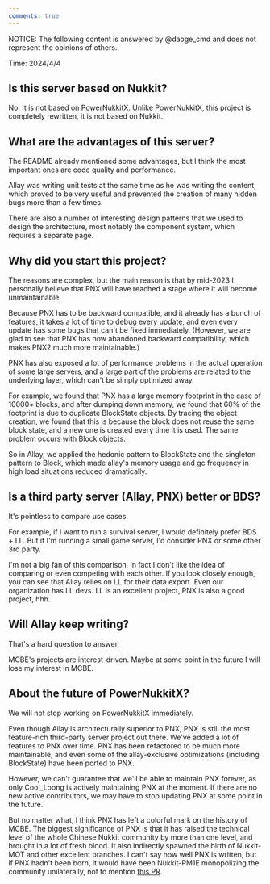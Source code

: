 ```yaml
---
comments: true
---
```


NOTICE: The following content is answered by @daoge_cmd and does not represent the opinions of others.

Time: 2024/4/4

## Is this server based on Nukkit?

No. It is not based on PowerNukkitX. Unlike PowerNukkitX, this project is completely rewritten, it is not based on Nukkit.

## What are the advantages of this server?

The README already mentioned some advantages, but I think the most important ones are code quality and performance.

Allay was writing unit tests at the same time as he was writing the content, which proved to be very useful and prevented the creation of many hidden bugs more than a few times.

There are also a number of interesting design patterns that we used to design the architecture, most notably the component system, which requires a separate page.

## Why did you start this project?

The reasons are complex, but the main reason is that by mid-2023 I personally believe that PNX will have reached a stage where it will become unmaintainable.

Because PNX has to be backward compatible, and it already has a bunch of features, it takes a lot of time to debug every update, and even every update has some bugs that can't be fixed immediately.
(However, we are glad to see that PNX has now abandoned backward compatibility, which makes PNX2 much more maintainable.)

PNX has also exposed a lot of performance problems in the actual operation of some large servers, and a large part of the problems are related to the underlying layer, which can't be simply optimized away.

For example, we found that PNX has a large memory footprint in the case of 10000+ blocks, and after dumping down memory, we found that 60% of the footprint is due to duplicate BlockState objects.
By tracing the object creation, we found that this is because the block does not reuse the same block state, and a new one is created every time it is used. The same problem occurs with Block objects.

So in Allay, we applied the hedonic pattern to BlockState and the singleton pattern to Block, which made allay's memory usage and gc frequency in high load situations reduced dramatically.

## Is a third party server (Allay, PNX) better or BDS?

It's pointless to compare use cases.

For example, if I want to run a survival server, I would definitely prefer BDS + LL.
But if I'm running a small game server, I'd consider PNX or some other 3rd party.

I'm not a big fan of this comparison, in fact I don't like the idea of comparing or even competing with each other. If you look closely enough, you can see that Allay relies on LL for their data export.
Even our organization has LL devs. LL is an excellent project, PNX is also a good project, hhh.

## Will Allay keep writing?

That's a hard question to answer.

MCBE's projects are interest-driven. Maybe at some point in the future I will lose my interest in MCBE.

## About the future of PowerNukkitX?

We will not stop working on PowerNukkitX immediately.

Even though Allay is architecturally superior to PNX, PNX is still the most feature-rich third-party server project out there. We've added a lot of features to PNX over time.
PNX has been refactored to be much more maintainable, and even some of the allay-exclusive optimizations (including BlockState) have been ported to PNX.

However, we can't guarantee that we'll be able to maintain PNX forever, as only Cool_Loong is actively maintaining PNX at the moment.
If there are no new active contributors, we may have to stop updating PNX at some point in the future.

But no matter what, I think PNX has left a colorful mark on the history of MCBE.
The biggest significance of PNX is that it has raised the technical level of the whole Chinese Nukkit community by more than one level, and brought in a lot of fresh blood.
It also indirectly spawned the birth of Nukkit-MOT and other excellent branches.
I can't say how well PNX is written, but if PNX hadn't been born, it would have been Nukkit-PM1E monopolizing the community unilaterally, not to mention [this PR](https://github.com/CloudburstMC/Nukkit/pull/2175).